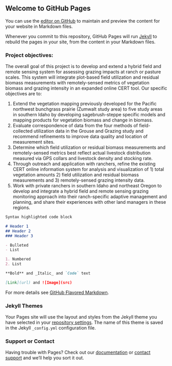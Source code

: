 ## Welcome to GitHub Pages

You can use the [editor on GitHub](https://github.com/jkarl/CIG_Utilization/edit/master/README.md) to maintain and preview the content for your website in Markdown files.

Whenever you commit to this repository, GitHub Pages will run [Jekyll](https://jekyllrb.com/) to rebuild the pages in your site, from the content in your Markdown files.

### Project objectives:
The overall goal of this project is to develop and extend a hybrid field and remote sensing system for assessing grazing impacts at ranch or pasture scales. This system will integrate plot-based field utilization and residual biomass measurements with remotely-sensed metrics of vegetation biomass and grazing intensity in an expanded online CERT tool. Our specific objectives are to:
1.  Extend the vegetation mapping previously developed for the Pacific northwest bunchgrass prairie (Zumwalt study area) to five study areas in southern Idaho by developing sagebrush-steppe specific models and mapping products for vegetation biomass and change in biomass.  
2.  Evaluate correspondence of data from the four methods of field-collected utilization data in the Grouse and Grazing study and recommend refinements to improve data quality and location of measurement sites.
3.  Determine which field utilization or residual biomass measurements and remotely-sensed metrics best reflect actual livestock distribution measured via GPS collars and livestock density and stocking rate. 
4.  Through outreach and application with ranchers, refine the existing CERT online information system for analysis and visualization of 1) total vegetation amounts 2) field utilization and residual biomass measurements and 3) remotely-sensed grazing intensity data.
5.  Work with private ranchers in southern Idaho and northeast Oregon to develop and integrate a hybrid field and remote sensing grazing monitoring approach into their ranch-specific adaptive management and planning, and share their experiences with other land managers in these regions. 


```markdown
Syntax highlighted code block

# Header 1
## Header 2
### Header 3

- Bulleted
- List

1. Numbered
2. List

**Bold** and _Italic_ and `Code` text

[Link](url) and ![Image](src)
```

For more details see [GitHub Flavored Markdown](https://guides.github.com/features/mastering-markdown/).

### Jekyll Themes

Your Pages site will use the layout and styles from the Jekyll theme you have selected in your [repository settings](https://github.com/jkarl/CIG_Utilization/settings). The name of this theme is saved in the Jekyll `_config.yml` configuration file.

### Support or Contact

Having trouble with Pages? Check out our [documentation](https://help.github.com/categories/github-pages-basics/) or [contact support](https://github.com/contact) and we’ll help you sort it out.

